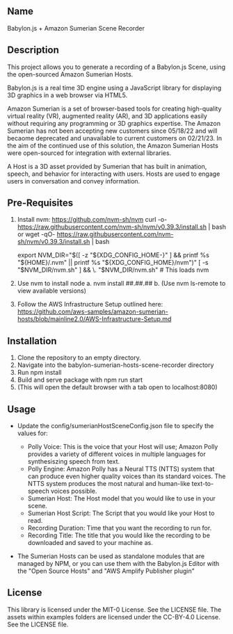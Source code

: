 ## Name
Babylon.js + Amazon Sumerian Scene Recorder

## Description
This project allows you to generate a recording of a Babylon.js Scene, using the open-sourced Amazon Sumerian Hosts. 

Babylon.js is a real time 3D engine using a JavaScript library for displaying 3D graphics in a web browser via HTML5. 

Amazon Sumerian is a set of browser-based tools for creating high-quality virtual reality (VR), augmented reality (AR), and 3D applications easily without requiring any programming or 3D graphics expertise. The Amazon Sumerian has not been accepting new customers since 05/18/22 and will becaome deprecated and unavailable to current customers on 02/21/23. In the aim of the continued use of this solution, the Amazon Sumerian Hosts were open-sourced for integration with external libraries. 

A Host is a 3D asset provided by Sumerian that has built in animation, speech, and behavior for interacting with users. Hosts are used to engage users in conversation and convey information.

## Pre-Requisites
1. Install nvm: https://github.com/nvm-sh/nvm
    curl -o- https://raw.githubusercontent.com/nvm-sh/nvm/v0.39.3/install.sh | bash
        or
    wget -qO- https://raw.githubusercontent.com/nvm-sh/nvm/v0.39.3/install.sh | bash
    
    export NVM_DIR="$([ -z "${XDG_CONFIG_HOME-}" ] && printf %s "${HOME}/.nvm" || printf %s "${XDG_CONFIG_HOME}/nvm")"
    [ -s "$NVM_DIR/nvm.sh" ] && \. "$NVM_DIR/nvm.sh" # This loads nvm 

2. Use nvm to install node
    a. nvm install ##.##.##
    b. (Use nvm ls-remote to view available versions)

3. Follow the AWS Infrastructure Setup outlined here: https://github.com/aws-samples/amazon-sumerian-hosts/blob/mainline2.0/AWS-Infrastructure-Setup.md

## Installation
1. Clone the repository to an empty directory.
2. Navigate into the babylon-sumerian-hosts-scene-recorder directory
3. Run npm install
4. Build and serve package with npm run start
5. (This will open the default browser with a tab open to localhost:8080)

## Usage
- Update the config/sumerianHostSceneConfig.json file to specify the values for:
    - Polly Voice: This is the voice that your Host will use; Amazon Polly provides a variety of different voices in multiple languages for synthesiszing speech from text.
    - Polly Engine: Amazon Polly has a Neural TTS (NTTS) system that can produce even higher quality voices than its standard voices. The NTTS system produces the most natural and human-like text-to-speech voices possible.
    - Sumerian Host: The Host model that you would like to use in your scene.
    - Sumerian Host Script: The Script that you would like your Host to read.
    - Recording Duration: Time that you want the recording to run for.
    - Recording Title: The title that you would like the recording to be downloaded and saved to your machine as.

- The Sumerian Hosts can be used as standalone modules that are managed by NPM, or you can use them with the Babylon.js Editor with the "Open Source Hosts" and "AWS Amplify Publisher plugin"

## License
This library is licensed under the MIT-0 License. See the LICENSE file. The assets within examples folders are licensed under the CC-BY-4.0 License. See the LICENSE file.
